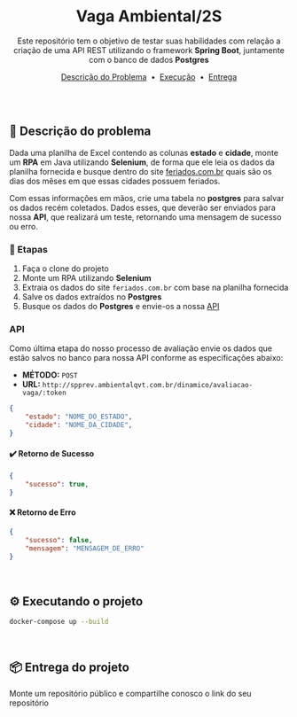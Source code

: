 <div align=center>

# Vaga Ambiental/2S

Este repositório tem o objetivo de testar suas habilidades com relação a criação de uma API REST utilizando o framework **Spring Boot**, juntamente com o banco de dados **Postgres**

[Descrição do Problema](#page_facing_up-descrição-do-problema)  &nbsp;&bull;&nbsp; [Execução](#gear-executando-o-projeto) &nbsp;&bull;&nbsp; [Entrega](#package-entrega-do-projeto)

</div>

<br/>
<br/>

## :page_facing_up: Descrição do problema

Dada uma planilha de Excel contendo as colunas **estado** e **cidade**, monte um **RPA** em Java utilizando **Selenium**, de forma que ele leia os dados da planilha fornecida e busque dentro do site [feriados.com.br](https://www.feriados.com.br/) quais são os dias dos mêses em que essas cidades possuem feriados.

Com essas informações em mãos, crie uma tabela no **postgres** para salvar os dados recém coletados. Dados esses, que deverão ser enviados para nossa **API**, que realizará um teste, retornando uma mensagem de sucesso ou erro.


### :pushpin: Etapas

1. Faça o clone do projeto
2. Monte um RPA utilizando **Selenium**
3. Extraia os dados do site `feriados.com.br` com base na planilha fornecida
3. Salve os dados extraídos no **Postgres**
4. Busque os dados do **Postgres** e envie-os a nossa [API](#api)

### API

Como última etapa do nosso processo de avaliação envie os dados que estão salvos no banco para nossa API conforme as especificações abaixo:

- **MÉTODO:** `POST` 
- **URL:** `http://spprev.ambientalqvt.com.br/dinamico/avaliacao-vaga/:token`

```json
{
    "estado": "NOME_DO_ESTADO",
    "cidade": "NOME_DA_CIDADE",
}
```

#### :heavy_check_mark: Retorno de Sucesso

```json
{
    "sucesso": true,
}
```

#### :x: Retorno de Erro

```json
{
    "sucesso": false,
    "mensagem": "MENSAGEM_DE_ERRO"
}
```

<br/>

## :gear: Executando o projeto

```bash
docker-compose up --build
```

<br/>

## :package: Entrega do projeto

Monte um repositório público e compartilhe conosco o link do seu repositório